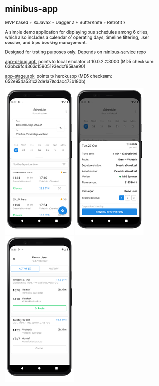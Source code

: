 # minibus-app
MVP based + RxJava2 + Dagger 2 + ButterKnife + Retrofit 2

A simple demo application for displaying bus schedules among 6 cities, which also includes a calendar of operating days, timeline filtering, user session, and trips booking management. 

Designed for testing purposes only. Depends on [minibus-service](https://github.com/n3gbx/minibus-service) repo

[app-debug.apk](./demo/app-debug.apk), points to local emulator at 10.0.2.2:3000 (MD5 checksum: 63bbc9fc4363c15905193edcf959ae90)

[app-stage.apk](./demo/app-debug.apk), points to herokuapp (MD5 checksum: 652e954a531c22de1a79cdac473b180b)

<p align="left">
  <img src="./demo/1.png" height="480">
  <img src="./demo/2.png" height="480">
  <img src="./demo/3.png" height="480">
</p>
